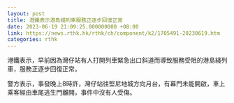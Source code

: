 ```yaml
---
layout: post
title: 港鐵表示港島綫列車服務正逐步回復正常
date: 2023-06-19 21:09:25.000000000 +08:00
link: https://news.rthk.hk/rthk/ch/component/k2/1705491-20230619.htm
categories: rthk
---
```


港鐵表示，早前因為灣仔站有人打開列車緊急出口斜道而導致服務受阻的港島綫列車，服務正逐步回復正常。

警方表示，事發晚上8時許，灣仔站往堅尼地城方向月台，有幕門未能開啟，車上乘客經由車尾逃生門離開，事件中沒有人受傷。
